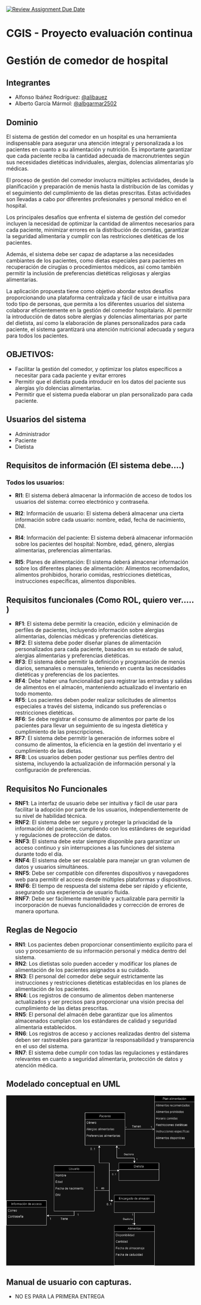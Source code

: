[![Review Assignment Due Date](https://classroom.github.com/assets/deadline-readme-button-24ddc0f5d75046c5622901739e7c5dd533143b0c8e959d652212380cedb1ea36.svg)](https://classroom.github.com/a/aMYFqSAE)

# CGIS - Proyecto evaluación continua

# Gestión de comedor de hospital
## Integrantes
- Alfonso Ibáñez Rodríguez: [@alibauez](https://github.com/alibauez)
- Alberto García Mármol: [@albgarmar2502](https://github.com/albgarmar2502)


## Dominio

El sistema de gestión del comedor en un hospital es una herramienta indispensable para asegurar una atención integral y personalizada a los pacientes en cuanto a su alimentación y nutrición. Es importante garantizar que cada paciente reciba la cantidad adecuada de macronutrientes según sus necesidades dietéticas individuales, alergias, dolencias alimentarias y/o médicas.

El proceso de gestión del comedor involucra múltiples actividades, desde la planificación y preparación de menús hasta la distribución de las comidas y el seguimiento del cumplimiento de las dietas prescritas. Estas actividades son llevadas a cabo por diferentes profesionales y personal médico en el hospital.

Los principales desafíos que enfrenta el sistema de gestión del comedor incluyen la necesidad de optimizar la cantidad de alimentos necesarios para cada paciente, minimizar errores en la distribución de comidas, garantizar la seguridad alimentaria y cumplir con las restricciones dietéticas de los pacientes.

Además, el sistema debe ser capaz de adaptarse a las necesidades cambiantes de los pacientes, como dietas especiales para pacientes en recuperación de cirugías o procedimientos médicos, así como también permitir la inclusión de preferencias dietéticas religiosas y alergias alimentarias.

La aplicación propuesta tiene como objetivo abordar estos desafíos proporcionando una plataforma centralizada y fácil de usar e intuitiva para todo tipo de personas, que permita a los diferentes usuarios del sistema colaborar eficientemente en la gestión del comedor hospitalario. Al permitir la introducción de datos sobre alergias y dolencias alimentarias por parte del dietista, así como la elaboración de planes personalizados para cada paciente, el sistema garantizará una atención nutricional adecuada y segura para todos los pacientes.

## OBJETIVOS:
- Facilitar la gestión del comedor, y optimizar los platos específicos a necesitar para cada paciente y evitar errores 
- Permitir que el dietista pueda introducir en los datos del paciente sus alergías y/o dolencias alimentarias.
- Permitir que el sistema pueda elaborar un plan personalizado para cada paciente.


## Usuarios del sistema
- Administrador 
- Paciente
- Dietista

## Requisitos de información (El sistema debe....)
### Todos los usuarios:
- **RI1**: El sistema deberá almacenar la información de acceso de todos los usuarios del sistema: correo electrónico y contraseña.
- **RI2**: Información de usuario: El sistema deberá almacenar una cierta información sobre cada usuario: nombre, edad, fecha de nacimiento, DNI. 
- **RI4**: Información del paciente: El sistema deberá almacenar información sobre los pacientes del hospital: Nombre, edad, género, alergias alimentarias, preferencias alimentarias.

- **RI5**: Planes de alimentación: El sistema deberá almacenar información sobre los diferentes planes de alimentación: Alimentos recomendados, alimentos prohibidos, horario comidas, 
restricciones dietéticas, instrucciones específicas, alimentos disponibles.

  
## Requisitos funcionales (Como ROL, quiero ver..... )
- **RF1**: El sistema debe permitir la creación, edición y eliminación de perfiles de pacientes, incluyendo información sobre alergias alimentarias, dolencias médicas y preferencias dietéticas.
- **RF2**: El sistema debe poder diseñar planes de alimentación personalizados para cada paciente, basados en su estado de salud, alergias alimentarias y preferencias dietéticas.
- **RF3**: El sistema debe permitir la definición y programación de menús diarios, semanales o mensuales, teniendo en cuenta las necesidades dietéticas y preferencias de los pacientes.
- **RF4**: Debe haber una funcionalidad para registrar las entradas y salidas de alimentos en el almacén, manteniendo actualizado el inventario en todo momento.
- **RF5**: Los pacientes deben poder realizar solicitudes de alimentos especiales a través del sistema, indicando sus preferencias o restricciones dietéticas. 
- **RF6**: Se debe registrar el consumo de alimentos por parte de los pacientes para llevar un seguimiento de su ingesta dietética y cumplimiento de las prescripciones.
- **RF7**: El sistema debe permitir la generación de informes sobre el consumo de alimentos, la eficiencia en la gestión del inventario y el cumplimiento de las dietas.
- **RF8**: Los usuarios deben poder gestionar sus perfiles dentro del sistema, incluyendo la actualización de información personal y la configuración de preferencias. 


## Requisitos No Funcionales
- **RNF1**: La interfaz de usuario debe ser intuitiva y fácil de usar para facilitar la adopción por parte de los usuarios, independientemente de su nivel de habilidad técnica.
- **RNF2**: El sistema debe ser seguro y proteger la privacidad de la información del paciente, cumpliendo con los estándares de seguridad y regulaciones de protección de datos.
- **RNF3**: El sistema debe estar siempre disponible para garantizar un acceso continuo y sin interrupciones a las funciones del sistema durante todo el día.
- **RNF4**: El sistema debe ser escalable para manejar un gran volumen de datos y usuarios simultáneos.
- **RNF5**: Debe ser compatible con diferentes dispositivos y navegadores web para permitir el acceso desde múltiples plataformas y dispositivos.
- **RNF6**: El tiempo de respuesta del sistema debe ser rápido y eficiente, asegurando una experiencia de usuario fluida.
- **RNF7**: Debe ser fácilmente mantenible y actualizable para permitir la incorporación de nuevas funcionalidades y corrección de errores de manera oportuna.


## Reglas de Negocio
- **RN1**: Los pacientes deben proporcionar consentimiento explícito para el uso y procesamiento de su información personal y médica dentro del sistema.
- **RN2**: Los dietistas solo pueden acceder y modificar los planes de alimentación de los pacientes asignados a su cuidado.
- **RN3**: El personal del comedor debe seguir estrictamente las instrucciones y restricciones dietéticas establecidas en los planes de alimentación de los pacientes.
- **RN4**: Los registros de consumo de alimentos deben mantenerse actualizados y ser precisos para proporcionar una visión precisa del cumplimiento de las dietas prescritas.
- **RN5**: El personal del almacén debe garantizar que los alimentos almacenados cumplan con los estándares de calidad y seguridad alimentaria establecidos.
- **RN6**: Los registros de acceso y acciones realizadas dentro del sistema deben ser rastreables para garantizar la responsabilidad y transparencia en el uso del sistema.
- **RN7**: El sistema debe cumplir con todas las regulaciones y estándares relevantes en cuanto a seguridad alimentaria, protección de datos y atención médica.
 

## Modelado conceptual en UML

![Modelado conceptual en UML](images/UML.drawio.png)



## Manual de usuario con capturas. 
- NO ES PARA LA PRIMERA ENTREGA
